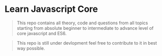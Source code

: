 # Learn Javascript Core 
> This repo contains all theory, code and questions from all topics starting from absolute beginner to intermediate to advance level of core javascript and ES6.

>This repo is still under devlopment feel free to contribute to it in best way possible. 